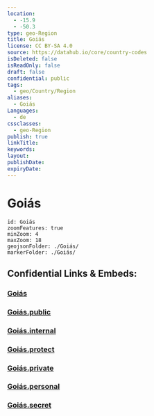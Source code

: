 ```yaml
---
location:
  - -15.9
  - -50.3
type: geo-Region
title: Goiás
license: CC BY-SA 4.0
source: https://datahub.io/core/country-codes
isDeleted: false
isReadOnly: false
draft: false
confidential: public
tags:
  - geo/Country/Region
aliases:
  - Goiás
Languages:
  - de
cssclasses:
  - geo-Region
publish: true
linkTitle:
keywords:
layout:
publishDate:
expiryDate:
---
```


# Goiás

```leaflet
id: Goiás
zoomFeatures: true 
minZoom: 4 
maxZoom: 18
geojsonFolder: ./Goiás/
markerFolder: ./Goiás/
```


## Confidential Links & Embeds: 

### [Goiás](/_Standards/Earth/Continent/America~South/Brazil/states~Brazil/Goiás.md) 

### [Goiás.public](/_public/Earth/Continent/America~South/Brazil/states~Brazil/Goiás.public.md) 

### [Goiás.internal](/_internal/Earth/Continent/America~South/Brazil/states~Brazil/Goiás.internal.md) 

### [Goiás.protect](/_protect/Earth/Continent/America~South/Brazil/states~Brazil/Goiás.protect.md) 

### [Goiás.private](/_private/Earth/Continent/America~South/Brazil/states~Brazil/Goiás.private.md) 

### [Goiás.personal](/_personal/Earth/Continent/America~South/Brazil/states~Brazil/Goiás.personal.md) 

### [Goiás.secret](/_secret/Earth/Continent/America~South/Brazil/states~Brazil/Goiás.secret.md)

